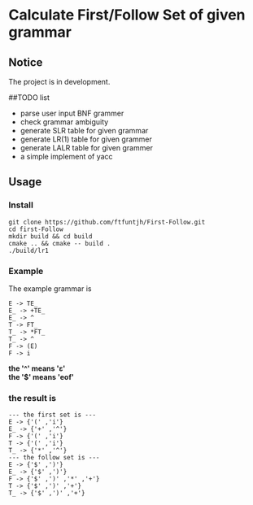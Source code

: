 # Calculate First/Follow Set of given grammar

## Notice
The project is in development. 

##TODO list
- parse user input BNF grammer
- check grammar ambiguity
- generate SLR table for given grammar
- generate LR(1) table for given grammer
- generate LALR table for given grammer
- a simple implement of yacc

## Usage
### Install
```
git clone https://github.com/ftfuntjh/First-Follow.git
cd first-Follow
mkdir build && cd build
cmake .. && cmake -- build .
./build/lr1
```

### Example

The example grammar is
```
E -> TE_
E_ -> +TE_
E_ -> ^
T -> FT_
T_ -> *FT_
T_ -> ^
F -> (E)
F -> i
```
**the '^' means 'ε'**  
**the '$' means 'eof'**
### the result is
```
--- the first set is ---
E -> {'(' ,'i'}
E_ -> {'+' ,'^'}
F -> {'(' ,'i'}
T -> {'(' ,'i'}
T_ -> {'*' ,'^'}
--- the follow set is ---
E -> {'$' ,')'}
E_ -> {'$' ,')'}
F -> {'$' ,')' ,'*' ,'+'}
T -> {'$' ,')' ,'+'}
T_ -> {'$' ,')' ,'+'}
```



